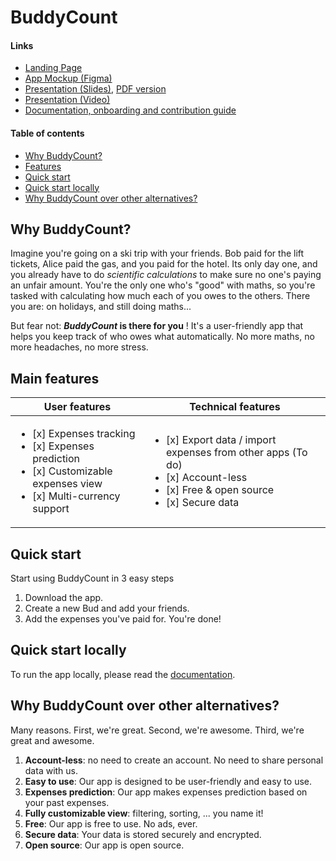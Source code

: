 # BuddyCount

#### Links

- [Landing Page](https://buddycount.github.io/Landing-Page/)
- [App Mockup (Figma)](https://www.figma.com/design/9XQxoVSvsGFkov3m2gtXxE/Mockup?m=auto&t=NGKzTnuxCkvpSpkX-1)
- [Presentation (Slides)](https://www.figma.com/deck/KjmyK0v7asETsG9oqf7VsT/Slides), [PDF version](https://github.com/BuddyCount/BuddyCount/tree/main/docs/src/presentation.pdf)
- [Presentation (Video)](https://www.youtube.com/watch?v=XsQE-BCzkJg)
- [Documentation, onboarding and contribution guide](https://github.com/BuddyCount/BuddyCount)

#### Table of contents

- [Why BuddyCount?](#why-buddycount)
- [Features](#features)
- [Quick start](#quick-start)
- [Quick start locally](#quick-start-locally)
- [Why BuddyCount over other alternatives?](#why-buddycount-over-other-alternatives)


## Why BuddyCount?

Imagine you're going on a ski trip with your friends. Bob paid for the lift tickets, Alice paid the gas, and you paid for the hotel. Its only day one, and you already have to do _scientific calculations_ to make sure no one's paying an unfair amount. You're the only one who's "good" with maths, so you're tasked with calculating how much each of you owes to the others. There you are: on holidays, and still doing maths...

But fear not: **_BuddyCount_ is there for you** ! It's a user-friendly app that helps you keep track of who owes what automatically. No more maths, no more headaches, no more stress.

## Main features
<table>
  <thead>
    <tr>
      <th>User features</th>
      <th>Technical features</th>
    </tr>
  </thead>
  <tbody>
  <tr>
    <td>
      <ul>
        <li>[x] Expenses tracking</li>
        <li>[x] Expenses prediction</li>
        <li>[x] Customizable expenses view</li>
        <li>[x] Multi-currency support</li>
      </ul>
    </td>
    <td>
      <ul>
        <li>[x] Export data / import expenses from other apps (To do)</li>
        <li>[x] Account-less</li>
        <li>[x] Free & open source</li>
        <li>[x] Secure data</li>
      </ul>
    </td>
  </tr>
</table>

## Quick start

Start using BuddyCount in 3 easy steps

1. Download the app.
2. Create a new Bud and add your friends.
3. Add the expenses you've paid for. You're done!

## Quick start locally

To run the app locally, please read the [documentation](https://github.com/BuddyCount/BuddyCount).

## Why BuddyCount over other alternatives?

Many reasons. First, we're great. Second, we're awesome. Third, we're great and awesome.

1. **Account-less**: no need to create an account. No need to share personal data with us.
2. **Easy to use**: Our app is designed to be user-friendly and easy to use.
3. **Expenses prediction**: Our app makes expenses prediction based on your past expenses.
4. **Fully customizable view**: filtering, sorting, ... you name it!
4. **Free**: Our app is free to use. No ads, ever.
5. **Secure data**: Your data is stored securely and encrypted.
6. **Open source**: Our app is open source.
